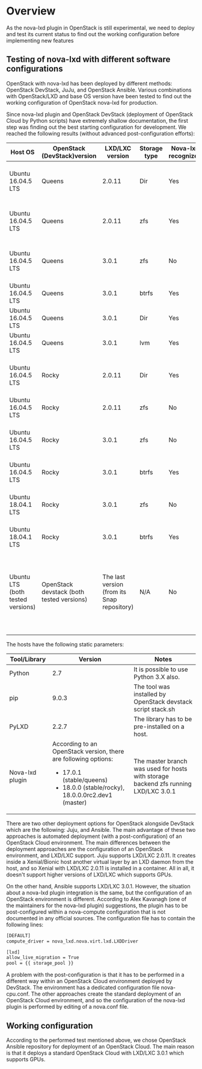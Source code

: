 # Overview

As the nova-lxd plugin in OpenStack is still experimental, we need to deploy and test its current status to find out the working configuration before implementing new features

## Testing of nova-lxd with different software configurations
OpenStack with nova-lxd has been deployed by different methods: OpenStack DevStack, JuJu, and OpenStack Ansible. Various combinations with OpenStack/LXD and base OS version have been tested to find out the working configuration of OpenStack nova-lxd for production. 

Since nova-lxd plugin and OpenStack DevStack (deployment of OpenStack Cloud by Python scripts) have extremely shallow documentation, the first step was finding out the best starting configuration for development. We reached the following results (without advanced post-configuration efforts):

**Host OS** | **OpenStack (DevStack)version** | **LXD/LXC version** | **Storage type** | **Nova-lxd recognized** | **Notes**
----------- | --------------------------- | --------------- | ------------ | ------------------- | -----
Ubuntu 16.04.5 LTS | Queens | 2.0.11 | Dir | Yes | VM creation successful, Volume attachment error.
Ubuntu 16.04.5 LTS | Queens | 2.0.11 | zfs | Yes | VM creation successful, Volume attachment error.
Ubuntu 16.04.5 LTS | Queens | 3.0.1 | zfs | No | Couldn't find the lxd storage from its zpool.
Ubuntu 16.04.5 LTS | Queens | 3.0.1 | btrfs | Yes | VM creation error.
Ubuntu 16.04.5 LTS | Queens | 3.0.1 | Dir | Yes | VM creation error.
Ubuntu 16.04.5 LTS | Queens | 3.0.1 | lvm | Yes | VM creation error.
Ubuntu 16.04.5 LTS | Rocky | 2.0.11 | Dir | Yes | VM creation successful, Volume attachment error.
Ubuntu 16.04.5 LTS | Rocky | 2.0.11 | zfs | No | Error during deployment.
Ubuntu 16.04.5 LTS | Rocky | 3.0.1 | zfs | No | Couldn't find the lxd storage from its zpool.
Ubuntu 16.04.5 LTS | Rocky | 3.0.1 | btrfs | Yes | VM creation error.
Ubuntu 18.04.1 LTS | Rocky | 3.0.1 | zfs | No | Couldn't find the lxd storage from its zpool.
Ubuntu 18.04.1 LTS | Rocky | 3.0.1 | btrfs | Yes | VM creation error.
Ubuntu LTS (both tested versions) | OpenStack devstack (both tested versions) | The last version (from its Snap repository) | N/A | No | LXD/LXC isn't recognized by OpenStack devstack installation script stack.sh or nova-lxd plugin

The hosts have the following static parameters:

**Tool/Library** | **Version** | **Notes**
----------- | --------------------------- | ---------------
Python | 2.7 | It is possible to use Python 3.X also.
pip | 9.0.3 | The tool was installed by OpenStack devstack script stack.sh
PyLXD | 2.2.7 | The library has to be pre-installed on a host.
Nova-lxd plugin | According to an OpenStack version, there are following options: <ul><li>17.0.1 (stable/queens)</li><li>18.0.0 (stable/rocky), 18.0.0.0rc2.dev1 (master)</li></ul> | The master branch was used for hosts with storage backend zfs running LXD/LXC 3.0.1

There are two other deployment options for OpenStack alongside DevStack which are the following: Juju, and Ansible. The main advantage of these two approaches is automated deployment (with a post-configuration) of an OpenStack Cloud environment. The main differences between the deployment approaches are the configuration of an OpenStack environment, and LXD/LXC support. Juju supports LXD/LXC 2.0.11. It creates inside a Xenial/Bionic host another virtual layer by an LXD daemon from the host, and so Xenial with LXD/LXC 2.0.11 is installed in a container. All in all, it doesn't support higher versions of LXD/LXC which supports GPUs.

On the other hand, Ansible supports LXD/LXC 3.0.1. However, the situation about a nova-lxd plugin integration is the same, but the configuration of an OpenStack environment is different. According to Alex Kavanagh (one of the maintainers for the nova-lxd plugin) suggestions, the plugin has to be post-configured within a nova-compute configuration that is not documented in any official sources. The configuration file has to contain the following lines:

```bash
[DEFAULT]
compute_driver = nova_lxd.nova.virt.lxd.LXDDriver

[lxd]
allow_live_migration = True
pool = {{ storage_pool }}
```

A problem with the post-configuration is that it has to be performed in a different way within an OpenStack Cloud environment deployed by DevStack. The environment has a dedicated configuration file nova-cpu.conf. The other approaches create the standard deployment of an OpenStack Cloud environment, and so the configuration of the nova-lxd plugin is performed by editing of a nova.conf file.

## Working configuration
According to the performed test mentioned above, we chose OpenStack Ansible repository for deployment of an OpenStack Cloud. The main reason is that it deploys a standard OpenStack Cloud with LXD/LXC 3.0.1 which supports GPUs.
